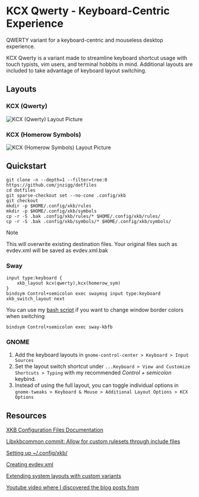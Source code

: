 KCX Qwerty - Keyboard-Centric Experience 
========================================

QWERTY variant for a keyboard-centric and mouseless desktop experience.

KCX Qwerty is a variant made to streamline keyboard shortcut usage with touch typists, vim users, and terminal
hobbits in mind. Additional layouts are included to take
advantage of keyboard layout switching. 

Layouts
-------

### KCX (Qwerty)
![KCX (Qwerty) Layout Picture](https://github.com/jnzigg/dotfiles/blob/master/.config/xkb/assets/kcx-qwerty.webp)

### KCX (Homerow Symbols)
![KCX (Homerow Symbols) Layout Picture](https://github.com/jnzigg/dotfiles/blob/master/.config/xkb/assets/kcx-homerow-symbols.webp)

Quickstart
----------
```
git clone -n --depth=1 --filter=tree:0 https://github.com/jnzigg/dotfiles
cd dotfiles
git sparse-checkout set --no-cone .config/xkb
git checkout
mkdir -p $HOME/.config/xkb/rules
mkdir -p $HOME/.config/xkb/symbols
cp -r -S .bak .config/xkb/rules/* $HOME/.config/xkb/rules/
cp -r -S .bak .config/xkb/symbols/* $HOME/.config/xkb/symbols/
```
> [!NOTE]
> This will overwrite existing destination files. Your original files such as evdev.xml
will be saved as evdev.xml.bak

### Sway
```
input type:keyboard {
    xkb_layout kcx(qwerty),kcx(homerow_sym)
}
bindsym Control+semicolon exec swaymsg input type:keyboard xkb_switch_layout next
```

You can use my [bash script][sway-kbfb] if you want to change window border colors when switching

```
bindsym Control+semicolon exec sway-kbfb
```

### GNOME

1. Add the keyboard layouts in `gnome-control-center > Keyboard > Input Sources`
2. Set the layout switch shortcut under `...Keyboard > View and Customize Shortcuts > Typing`
with my recommended *Control + semicolon* keybind.
3. Instead of using the full layout, you can toggle individual options in
`gnome-tweaks > Keyboard & Mouse > Additional Layout Options > KCX Options`

Resources
---------
[XKB Configuration Files Documentation](https://www.charvolant.org/doug/xkb/html/node5.html#SECTION00054000000000000000)

[Libxkbcommon commit: Allow for custom rulesets through include files](https://github.com/xkbcommon/libxkbcommon/pull/108/commits/bc4a691cb9f45c3309c78c997e00212f0978d082)

[Setting up ~/.config/xkb/](https://who-t.blogspot.com/2020/02/user-specific-xkb-configuration-part-1.html)

[Creating evdev.xml](https://who-t.blogspot.com/2020/07/user-specific-xkb-configuration-part-2.html)

[Extending system layouts with custom variants](https://who-t.blogspot.com/2020/08/user-specific-xkb-configuration-part-3.html)

[Youtube video where I discovered the blog posts from](https://www.youtube.com/watch?v=utqpa_8SXkA)

[sway-kbfb]: https://github.com/jnzigg/dotfiles/blob/master/bin/sway-kbfb
[gnome-add-input-source]: https://github.com/jnzigg/dotfiles/blob/master/.config/xkb/assets/gnome-add-input-source.webp
[gnome-switch-layout-shortcut]: https://github.com/jnzigg/dotfiles/blob/master/.config/xkb/assets/gnome-switch-layout-shortcut.webp
[gnome-tweaks]: https://github.com/jnzigg/dotfiles/blob/master/.config/xkb/assets/gnome-tweaks.webp
